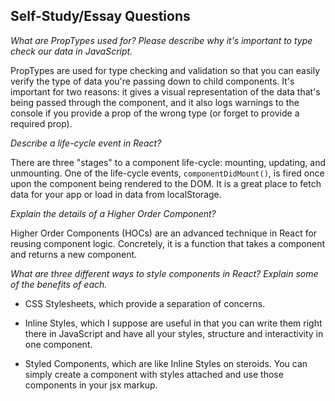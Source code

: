 ## Self-Study/Essay Questions

*What are PropTypes used for? Please describe why it's important to type check our data in JavaScript.*

PropTypes are used for type checking and validation so that you can easily verify the type of data you're passing down to child components. It's important for two reasons: it gives a visual representation of the data that's being passed through the component, and it also logs warnings to the console if you provide a prop of the wrong type (or forget to provide a required prop).

*Describe a life-cycle event in React?*

There are three "stages" to a component life-cycle: mounting, updating, and unmounting. One of the life-cycle events, `componentDidMount()`, is fired once upon the component being rendered to the DOM. It is a great place to fetch data for your app or load in data from localStorage.

*Explain the details of a Higher Order Component?*

Higher Order Components (HOCs) are an advanced technique in React for reusing component logic. Concretely, it is a function that takes a component and returns a new component.

*What are three different ways to style components in React? Explain some of the benefits of each.*

- CSS Stylesheets, which provide a separation of concerns.

- Inline Styles, which I suppose are useful in that you can write them right there in JavaScript and have all your styles, structure and interactivity in one component.

- Styled Components, which are like Inline Styles on steroids. You can simply create a component with styles attached and use those components in your jsx markup.
